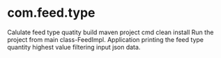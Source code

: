 # com.feed.type
Calulate feed type quatity
build maven project  cmd clean install
Run the project from main class-FeedImpl.
Application printing the feed type quantity highest value filtering input json data.
